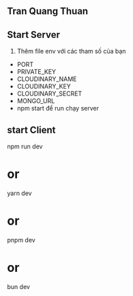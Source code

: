## Tran Quang Thuan
## Start Server 
1. Thêm file env với các tham số của bạn
* PORT
* PRIVATE_KEY 
* CLOUDINARY_NAME 
* CLOUDINARY_KEY
* CLOUDINARY_SECRET
* MONGO_URL
* npm start để run chạy server 
## start Client 
npm run dev
# or
yarn dev
# or
pnpm dev
# or
bun dev

